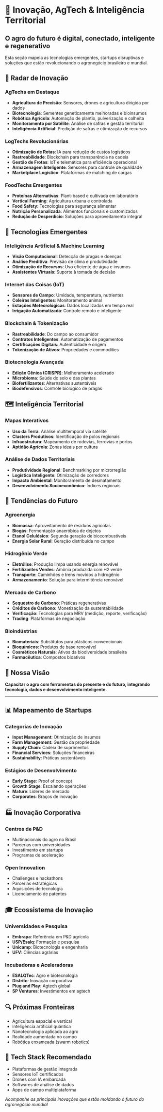 # 🚀 Inovação, AgTech & Inteligência Territorial

## O agro do futuro é digital, conectado, inteligente e regenerativo

Esta seção mapeia as tecnologias emergentes, startups disruptivas e soluções que estão revolucionando o agronegócio brasileiro e mundial.

## 🎯 Radar de Inovação

### AgTechs em Destaque
- **Agricultura de Precisão**: Sensores, drones e agricultura dirigida por dados
- **Biotecnologia**: Sementes geneticamente melhoradas e bioinsumos
- **Robótica Agrícola**: Automação de plantio, pulverização e colheita
- **Monitoramento por Satélite**: Análise de safras e gestão territorial
- **Inteligência Artificial**: Predição de safras e otimização de recursos

### LogTechs Revolucionárias
- **Otimização de Rotas**: IA para redução de custos logísticos
- **Rastreabilidade**: Blockchain para transparência na cadeia
- **Gestão de Frotas**: IoT e telemática para eficiência operacional
- **Armazenagem Inteligente**: Sensores para controle de qualidade
- **Marketplace Logístico**: Plataformas de matching de cargas

### FoodTechs Emergentes
- **Proteínas Alternativas**: Plant-based e cultivada em laboratório
- **Vertical Farming**: Agricultura urbana e controlada
- **Food Safety**: Tecnologias para segurança alimentar
- **Nutrição Personalizada**: Alimentos funcionais e customizados
- **Redução de Desperdício**: Soluções para aproveitamento integral

## 🔬 Tecnologias Emergentes

### Inteligência Artificial & Machine Learning
- **Visão Computacional**: Detecção de pragas e doenças
- **Análise Preditiva**: Previsão de clima e produtividade
- **Otimização de Recursos**: Uso eficiente de água e insumos
- **Assistentes Virtuais**: Suporte à tomada de decisão

### Internet das Coisas (IoT)
- **Sensores de Campo**: Umidade, temperatura, nutrientes
- **Coleiras Inteligentes**: Monitoramento animal
- **Estações Meteorológicas**: Dados localizados em tempo real
- **Irrigação Automatizada**: Controle remoto e inteligente

### Blockchain & Tokenização
- **Rastreabilidade**: Do campo ao consumidor
- **Contratos Inteligentes**: Automatização de pagamentos
- **Certificações Digitais**: Autenticidade e origem
- **Tokenização de Ativos**: Propriedades e commodities

### Biotecnologia Avançada
- **Edição Gênica (CRISPR)**: Melhoramento acelerado
- **Microbioma**: Saúde do solo e das plantas
- **Biofertilizantes**: Alternativas sustentáveis
- **Biodefensivos**: Controle biológico de pragas

## 🗺️ Inteligência Territorial

### Mapas Interativos
- **Uso da Terra**: Análise multitemporal via satélite
- **Clusters Produtivos**: Identificação de polos regionais
- **Infraestrutura**: Mapeamento de rodovias, ferrovias e portos
- **Aptidão Agrícola**: Zonas ideais por cultura

### Análise de Dados Territoriais
- **Produtividade Regional**: Benchmarking por microrregião
- **Logística Inteligente**: Otimização de corredores
- **Impacto Ambiental**: Monitoramento de desmatamento
- **Desenvolvimento Socioeconômico**: Índices regionais

## 🌱 Tendências do Futuro

### Agroenergia
- **Biomassa**: Aproveitamento de resíduos agrícolas
- **Biogás**: Fermentação anaeróbica de dejetos
- **Etanol Celulósico**: Segunda geração de biocombustíveis
- **Energia Solar Rural**: Geração distribuída no campo

### Hidrogênio Verde
- **Eletrólise**: Produção limpa usando energia renovável
- **Fertilizantes Verdes**: Amônia produzida com H2 verde
- **Transporte**: Caminhões e trens movidos a hidrogênio
- **Armazenamento**: Solução para intermitência renovável

### Mercado de Carbono
- **Sequestro de Carbono**: Práticas regenerativas
- **Créditos de Carbono**: Monetização da sustentabilidade
- **Verificação**: Tecnologias para MRV (medição, reporte, verificação)
- **Trading**: Plataformas de negociação

### Bioindústrias
- **Biomateriais**: Substitutos para plásticos convencionais
- **Bioquímicos**: Produtos de base renovável
- **Cosméticos Naturais**: Ativos da biodiversidade brasileira
- **Farmacêutica**: Compostos bioativos

## 🔭 Nossa Visão

**Capacitar o agro com ferramentas do presente e do futuro, integrando tecnologia, dados e desenvolvimento inteligente.**

---

## 📊 Mapeamento de Startups

### Categorias de Inovação
- **Input Management**: Otimização de insumos
- **Farm Management**: Gestão da propriedade
- **Supply Chain**: Cadeia de suprimentos
- **Financial Services**: Soluções financeiras
- **Sustainability**: Práticas sustentáveis

### Estágios de Desenvolvimento
- **Early Stage**: Proof of concept
- **Growth Stage**: Escalando operações
- **Mature**: Líderes de mercado
- **Corporates**: Braços de inovação

## 🏭 Inovação Corporativa

### Centros de P&D
- Multinacionais do agro no Brasil
- Parcerias com universidades
- Investimento em startups
- Programas de aceleração

### Open Innovation
- Challenges e hackathons
- Parcerias estratégicas
- Aquisições de tecnologia
- Licenciamento de patentes

## 🎓 Ecossistema de Inovação

### Universidades e Pesquisa
- **Embrapa**: Referência em P&D agrícola
- **USP/Esalq**: Formação e pesquisa
- **Unicamp**: Biotecnologia e engenharia
- **UFV**: Ciências agrárias

### Incubadoras e Aceleradoras
- **ESALQTec**: Agro e biotecnologia
- **Distrito**: Inovação corporativa
- **Plug and Play**: Agtech global
- **SP Ventures**: Investimentos em agtech

## 🔍 Próximas Fronteiras
- Agricultura espacial e vertical
- Inteligência artificial quântica
- Nanotecnologia aplicada ao agro
- Realidade aumentada no campo
- Robótica enxameada (swarm robotics)

## 📱 Tech Stack Recomendado
- Plataformas de gestão integrada
- Sensores IoT certificados
- Drones com IA embarcada
- Softwares de análise de dados
- Apps de campo multiplataforma

*Acompanhe as principais inovações que estão moldando o futuro do agronegócio mundial*
